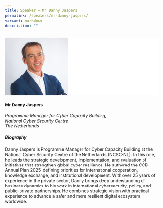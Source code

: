 ```yaml
---
title: Speaker – Mr Danny Jaspers
permalink: /speakers/mr-danny-jaspers/
variant: markdown
description: ""
---
```

![](/images/2025%20speakers/Danny_Jaspers.png)
#### **Mr Danny Jaspers**

*Programme Manager for Cyber Capacity Building,<br>National Cyber Security Centre<br>The Netherlands*

##### **Biography**
Danny Jaspers is Programme Manager for Cyber Capacity Building at the National Cyber Security Centre of the Netherlands (NCSC-NL). In this role, he leads the strategic development, implementation, and evaluation of initiatives that strengthen global cyber resilience. He authored the CCB Annual Plan 2025, defining priorities for international cooperation, knowledge exchange, and institutional development. With over 25 years of experience in the private sector, Danny brings deep understanding of business dynamics to his work in international cybersecurity, policy, and public-private partnerships. He combines strategic vision with practical experience to advance a safer and more resilient digital ecosystem worldwide.